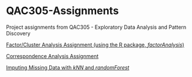 # QAC305-Assignments
Project assignments from QAC305 - Exploratory Data Analysis and Pattern Discovery

[Factor/Cluster Analysis Assignment (using the R package, *factorAnalysis*)](https://htmlpreview.github.io/?https://github.com/kmcmorrow1/QAC305-Assignments/blob/master/Factor_Analysis_Cluster_Analysis_Assignment.html)

[Correspondence Analysis Assignment](https://htmlpreview.github.io/?https://github.com/kmcmorrow1/QAC305-Assignments/blob/master/Correspondence_Analysis_Assignment.html)

[Imputing Missing Data with *kNN* and *randomForest*](https://htmlpreview.github.io/?https://github.com/kmcmorrow1/QAC305-Assignments/blob/master/Missing_Data_Assignment.html)

